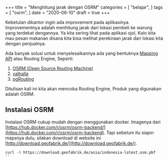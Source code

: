 +++
title = "Menghitung jarak dengan OSRM"
categories = [
    "belajar",
]
tags = [
    "osrm",
]
date = "2020-06-10"
draft = true
+++

Kebetulan dikantor ingin ada improvement pada aplikasinya. Improvementnya adalah menhitung jarak dari lokasi pembeli ke warung yang terdekat dengannya.
Ya kita sering lihat pada aplikasi ojol, Kalo kita mau pesan makanan disana kita bisa melihat perekiraan jarak dari lokasi kita dengan penjualnya.

Ada banyak solusi untuk menyelesaikannya ada yang bentuknya [Mapping API](https://www.analyzo.com/search/mapping-apis/209) atau Routing Engine, Seperti:

1. [OSRM (Open Source Routing Machine)](http://project-osrm.org/)
2. [valhalla](https://github.com/valhalla/valhalla)
3. [pgRouting](https://pgrouting.org/)

Ditulisan kali ini kita akan mencoba Routing Engine, Produk yang digunakan adalah OSRM.

## Instalasi OSRM

Instalasi OSRM cukup mudah dengan menggunakan docker.
Imagenya dari [https://hub.docker.com/r/osrm/osrm-backend/](https://hub.docker.com/r/osrm/osrm-backend).
Tapi sebelum itu siapin mapsnya dulu, silakan download di website ini [http://download.geofabrik.de/](http://download.geofabrik.de/).

```bash
curl -O https://download.geofabrik.de/asia/indonesia-latest.osm.pbf
``